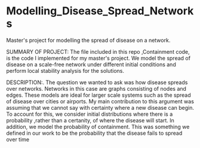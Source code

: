 # Modelling_Disease_Spread_Networks
Master's project for modelling the spread of disease on a network.


SUMMARY OF PROJECT:
The file included in this repo ,Containment code, is the code I implemented for my master's project.
We model the spread of disease on a scale-free network under different initial conditions and perform
local stability analysis for the solutions. 

DESCRIPTION:.
The question we wanted to ask was how disease spreads over networks. Networks in this case are graphs
consisting of nodes and edges. These models are ideal for larger scale systems such as the spread of disease 
over cities or airports. My main contribution to this argument was assuming that we cannot say with certainty 
where a new disease can begin. To account for this, we consider initial distributions where there is a probability
,rather than a certanity, of where the disease will start. In addition, we model the probability of containment.
This was something we defined in our work to be the probability that the disease fails to spread over time
